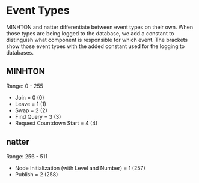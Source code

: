# Event Types

MINHTON and natter differentiate between event types on their own.
When those types are being logged to the database, we add a constant to distinguish what component is responsible for which event.
The brackets show those event types with the added constant used for the logging to databases.

## MINHTON

Range: 0 - 255

- Join = 0 (0)
- Leave = 1 (1)
- Swap = 2 (2)
- Find Query = 3 (3)
- Request Countdown Start = 4 (4)

## natter

Range: 256 - 511

- Node Initialization (with Level and Number) = 1 (257)
- Publish = 2 (258)
